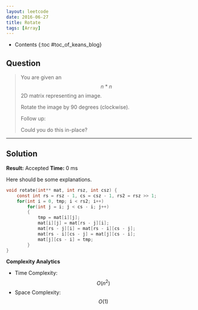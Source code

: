 ```yaml
---
layout: leetcode
date: 2016-06-27
title: Rotate
tags: [Array]
---
```


* Contents
{:toc #toc_of_keans_blog}

## Question

> You are given an $$n*n$$ 2D matrix representing an image.
>
>Rotate the image by 90 degrees (clockwise).
>
>Follow up:
>
>Could you do this in-place?
>


***

## Solution

**Result:** Accepted **Time:** 0 ms

Here should be some explanations.

```c
void rotate(int** mat, int rsz, int csz) {
    const int rs = rsz - 1, cs = csz - 1, rs2 = rsz >> 1;
    for(int i = 0, tmp; i < rs2; i++)
        for(int j = i; j < cs - i; j++)
        {
            tmp = mat[i][j];
            mat[i][j] = mat[rs - j][i];
            mat[rs - j][i] = mat[rs - i][cs - j];
            mat[rs - i][cs - j] = mat[j][cs - i];
            mat[j][cs - i] = tmp;
        }
}
```

**Complexity Analytics**

- Time Complexity: $$O(n^2)$$
- Space Complexity: $$O(1)$$
